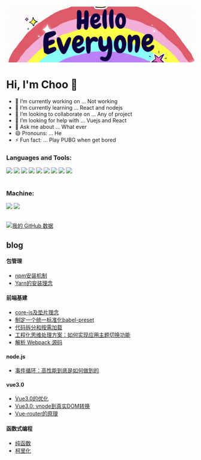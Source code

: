 <p>
  <img src="https://raw.githubusercontent.com/Vivekagent47/Vivekagent47/master/hello.svg">
</p>

# Hi, I'm Choo 👋

- 🔭 I’m currently working on ... Not working
- 🌱 I’m currently learning ...  React and nodejs
- 👯 I’m looking to collaborate on ... Any of project
- 🤔 I’m looking for help with ... Vuejs and React
- 💬 Ask me about ... What ever
- 😄 Pronouns: ... He
- ⚡ Fun fact: ... Play PUBG when get bored

### Languages and Tools:
<div display="flex">
  <img src="https://img.shields.io/badge/html5%20-%23E34F26.svg?&style=for-the-badge&logo=html5&logoColor=white">
  <img src="https://img.shields.io/badge/css3%20-%231572B6.svg?&style=for-the-badge&logo=css3&logoColor=white">
  <img src="https://img.shields.io/badge/javascript-%23F7DF1E.svg?&style=for-the-badge&logo=javascript&logoColor=black&labelColor=black">
  <img src="https://img.shields.io/badge/react%20-%2314354C.svg?&style=for-the-badge&logo=python&logoColor=white">
  <img src="https://img.shields.io/badge/Nodejs%20-%2300599C.svg?&style=for-the-badge&logo=node&logoColor=white">
  <img src="https://img.shields.io/badge/vuejs%20-%2335495e.svg?&style=for-the-badge&logo=vue.js&logoColor=%234FC08D">
  <img src="https://img.shields.io/badge/git%20-%23F05033.svg?&style=for-the-badge&logo=git&logoColor=white"/>
  <img src="https://img.shields.io/badge/github%20-%23121011.svg?&style=for-the-badge&logo=github&logoColor=white"/>
  <img src="https://img.shields.io/badge/markdown-%23000000.svg?&style=for-the-badge&logo=markdown&logoColor=white" />
</div>
<br/>

### Machine:
<div display="flex">
  <img src="https://img.shields.io/badge/windows-%20GL63%208RC-%23F50F0F.svg?&style=for-the-badge&logo=windows&logoColor=white" />
  <img src="https://img.shields.io/badge/linux-%20GL63%208RC-%23dd4814.svg?&style=for-the-badge&logo=linux&logoColor=white">
</div>
<br>

[![我的 GitHub 数据](https://github-readme-stats.vercel.app/api?username=BYChoo&show_icons=true&theme=graywhite)]()

## blog

#### 包管理
- [npm安装机制](https://github.com/BYChoo/blog/issues/1)
- [Yarn的安装理念](https://github.com/BYChoo/blog/issues/2)

#### 前端基建

- [core-js及垫片理念](https://github.com/BYChoo/blog/issues/3)
- [制定一个统一标准化babel-preset](https://github.com/BYChoo/blog/issues/4)
- [代码拆分和按需加载](https://github.com/BYChoo/blog/issues/5)
- [工程化思维处理方案：如何实现应用主题切换功能](https://github.com/BYChoo/blog/issues/6)
- [解析 Webpack 源码](https://github.com/BYChoo/blog/issues/7)

#### node.js

- [事件循环：高性能到底是如何做到的](https://github.com/BYChoo/blog/issues/8)


#### vue3.0

- [Vue3.0的优化](https://github.com/BYChoo/blog/issues/9)
- [Vue3.0: vnode到真实DOM转换](https://github.com/BYChoo/blog/issues/10)
- [Vue-router的原理](https://github.com/BYChoo/blog/issues/11)

#### 函数式编程

- [纯函数](https://github.com/BYChoo/blog/issues/12)
- [柯里化](https://github.com/BYChoo/blog/issues/13)

